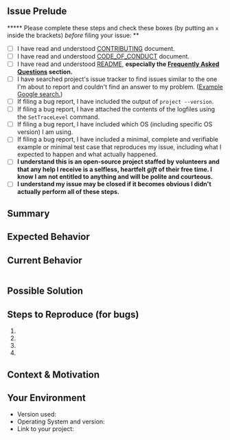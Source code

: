 <!-- NAMING YOUR ISSUE: Please prefix your issue with the name of the sub-project -->
<!-- e.g. `messages: Define new StepDef message` -->
<!-- This makes it easier to get some context when reading the names of issues -->

<!-- These sections are meant as guidance for you, to help you give the kind of information we'll need to help with your issue. If a section  doesn't seem to fit, just skip it.


In general: Please provide as much information as you can to help us solving your problem -->

## Issue Prelude
***** Please complete these steps and check these boxes (by putting an `x` inside
the brackets) _before_ filing your issue: **
- [ ] I have read and understood [CONTRIBUTING][cont] document.
- [ ] I have read and understood [CODE_OF_CONDUCT][code] document.
- [ ] I have read and understood [README][readme], **especially the
  [Frequently Asked Questions][faq] section.**
- [ ] I have searched project's issue tracker to find issues similar to the one I'm
  about to report and couldn't find an answer to my problem. ([Example Google
  search.][search])
- [ ] If filing a bug report, I have included the output of `project --version`.
- [ ] If filing a bug report, I have attached the contents of the logfiles using
  the `SetTraceLevel` command.
- [ ] If filing a bug report, I have included which OS (including specific OS
  version) I am using.
- [ ] If filing a bug report, I have included a minimal, complete and verifiable example or
   minimal test case that reproduces my issue, including what I expected to happen and what actually happened.
- [ ] **I understand this is an open-source project staffed by volunteers and
  that any help I receive is a selfless, heartfelt _gift_ of their free time. I
  know I am not entitled to anything and will be polite and courteous.**
- [ ] **I understand my issue may be closed if it becomes obvious I didn't
  actually perform all of these steps.**

## Summary
<!--- Provide a general summary description of the issue -->

## Expected Behavior

<!--- If you're describing a bug, tell us what should happen -->
<!--- If you're suggesting a change/improvement, tell us how it should work -->
<!--- Feel free to use Given / Then / Then if that helps, but please add some plain-language context too -->

## Current Behavior

<!--- If describing a bug, tell us what happens instead of the expected behavior -->
<!--- If suggesting a change/improvement, explain the difference from current behavior -->

<!--- If you have got some output place it in the code block below. Otherwise remove it. -->
~~~
~~~

## Possible Solution

<!--- Not obligatory, but suggest a fix/reason for the bug, -->
<!--- or ideas how to implement the addition or change -->

## Steps to Reproduce (for bugs)

<!--- Provide a link to a live example, or an unambiguous set of steps to -->
<!--- reproduce this bug. Include code to reproduce, if relevant -->
1.
2.
3.
4.

## Context & Motivation

<!--- How has this issue affected you? What are you trying to accomplish? -->
<!--- Providing context helps us come up with a solution that is most useful in the real world -->

## Your Environment

<!--- If you're reporting a bug, include as many relevant details about the environment you experienced the bug in -->
* Version used:
* Operating System and version:
* Link to your project:


[cont]: https://github.com/doevelopper/cfs-com/blob/master/CONTRIBUTING.md
[code]: https://github.com/doevelopper/cfs-com/blob/master/CODE_OF_CONDUCT.md
[readme]: https://github.com/doevelopper/cfs-com/blob/master/README.md
[faq]: https://github.com/doevelopper/cfs-com/wiki/FAQ
[search]: https://stackoverflow.com/search?q=cfs-com
[gist]: https://gist.github.com/

